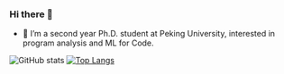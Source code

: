 ### Hi there 🌱

- 🔭 I’m a second year Ph.D. student at Peking University, interested in program analysis and ML for Code.
  
![GitHub stats](https://github-readme-stats.deletememoryyy.vercel.app/api?username=DeleteMemoryyy&count_private=true&show_icons=true&theme=dark)
[![Top Langs](https://github-readme-stats.deletememoryyy.vercel.app/api/top-langs/?username=DeleteMemoryyy&layout=compact)](https://github.com/DeleteMemoryyy/github-readme-stats)


<!--
**DeleteMemoryyy/DeleteMemoryyy** is a ✨ _special_ ✨ repository because its `README.md` (this file) appears on your GitHub profile.

Here are some ideas to get you started:

- 🔭 I’m currently working on ...
- 🌱 I’m currently learning ...
- 👯 I’m looking to collaborate on ...
- 🤔 I’m looking for help with ...
- 💬 Ask me about ...
- 📫 How to reach me: ...
- 😄 Pronouns: ...
- ⚡ Fun fact: ...
-->
